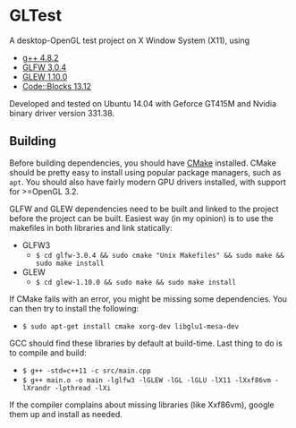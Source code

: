 # GLTest #

A desktop-OpenGL test project on X Window System (X11), using
  - [g++ 4.8.2](http://gcc.gnu.org/)
  - [GLFW 3.0.4](http://www.glfw.org/)
  - [GLEW 1.10.0](http://glew.sourceforge.net/)
  - [Code::Blocks 13.12](http://www.codeblocks.org/)

Developed and tested on Ubuntu 14.04 with Geforce GT415M and Nvidia binary driver version 331.38.

## Building ##
Before building dependencies, you should have [CMake](http://www.cmake.org/) installed. CMake should be pretty easy to install using popular package managers, such as `apt`. You should also have fairly modern GPU drivers installed, with support for >=OpenGL 3.2.

GLFW and GLEW dependencies need to be built and linked to the project before the project can be built. Easiest way (in my opinion) is to use the makefiles in both libraries and link statically:
  - GLFW3
    - `$ cd glfw-3.0.4 && sudo cmake "Unix Makefiles" && sudo make && sudo make install`
  - GLEW
    - `$ cd glew-1.10.0 && sudo make && sudo make install`

If CMake fails with an error, you might be missing some dependencies. You can then try to install the following:
  - `$ sudo apt-get install cmake xorg-dev libglu1-mesa-dev`

GCC should find these libraries by default at build-time. Last thing to do is to compile and build:
  - `$ g++ -std=c++11 -c src/main.cpp`
  - `$ g++ main.o -o main -lglfw3 -lGLEW -lGL -lGLU -lX11 -lXxf86vm -lXrandr -lpthread -lXi`

If the compiler complains about missing libraries (like Xxf86vm), google them up and install as needed.
